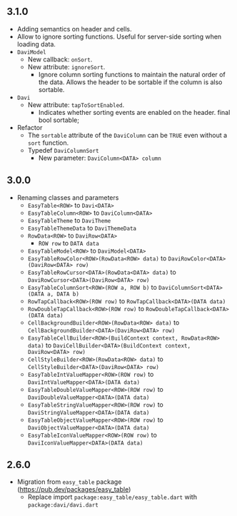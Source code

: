 ## 3.1.0

* Adding semantics on header and cells.
* Allow to ignore sorting functions. Useful for server-side sorting when loading data.
* `DaviModel`
  * New callback: `onSort`.
  * New attribute: `ignoreSort`.
    * Ignore column sorting functions to maintain the natural order of the data. Allows the header to be sortable if the column is also sortable.
* `Davi`
  * New attribute: `tapToSortEnabled`.
    * Indicates whether sorting events are enabled on the header.
final bool sortable;
* Refactor
  * The `sortable` attribute of the `DaviColumn` can be `TRUE` even without a `sort` function.
  * Typedef `DaviColumnSort`
    * New parameter: `DaviColumn<DATA> column`

## 3.0.0

* Renaming classes and parameters
  * `EasyTable<ROW>` to `Davi<DATA>`
  * `EasyTableColumn<ROW>` to `DaviColumn<DATA>`
  * `EasyTableTheme` to `DaviTheme`
  * `EasyTableThemeData` to `DaviThemeData`
  * `RowData<ROW>` to `DaviRow<DATA>`
    * `̀ROW row` to `DATA data`
  * `EasyTableModel<ROW>` to `DaviModel<DATA>`
  * `EasyTableRowColor<ROW>(RowData<ROW> data)` to `DaviRowColor<DATA>(DaviRow<DATA> row)`
  * `EasyTableRowCursor<DATA>(RowData<DATA> data)` to `DaviRowCursor<DATA>(DaviRow<DATA> row)`
  * `EasyTableColumnSort<ROW>(ROW a, ROW b)` to `DaviColumnSort<DATA>(DATA a, DATA b)`
  * `RowTapCallback<ROW>(ROW row)` to `RowTapCallback<DATA>(DATA data)`
  * `RowDoubleTapCallback<ROW>(ROW row)` to `RowDoubleTapCallback<DATA>(DATA data)`
  * `CellBackgroundBuilder<ROW>(RowData<ROW> data)` to `CellBackgroundBuilder<DATA>(DaviRow<DATA> row)`
  * `EasyTableCellBuilder<ROW>(BuildContext context, RowData<ROW> data)` to `DaviCellBuilder<DATA>(BuildContext context, DaviRow<DATA> row)`
  * `CellStyleBuilder<ROW>(RowData<ROW> data)` to `CellStyleBuilder<DATA>(DaviRow<DATA> row)`
  * `EasyTableIntValueMapper<ROW>(ROW row)` to `DaviIntValueMapper<DATA>(DATA data)`
  * `EasyTableDoubleValueMapper<ROW>(ROW row)` to `DaviDoubleValueMapper<DATA>(DATA data)`
  * `EasyTableStringValueMapper<ROW>(ROW row)` to `DaviStringValueMapper<DATA>(DATA data)`
  * `EasyTableObjectValueMapper<ROW>(ROW row)` to `DaviObjectValueMapper<DATA>(DATA data)`
  * `EasyTableIconValueMapper<ROW>(ROW row)` to `DaviIconValueMapper<DATA>(DATA data)`

## 2.6.0

* Migration from `easy_table` package (https://pub.dev/packages/easy_table)
  * Replace import `package:easy_table/easy_table.dart` with `package:davi/davi.dart`